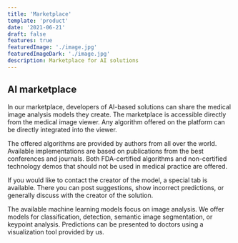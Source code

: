 ```yaml
---
title: 'Marketplace'
template: 'product'
date: '2021-06-21'
draft: false
features: true
featuredImage: './image.jpg'
featuredImageDark: './image.jpg'
description: Marketplace for AI solutions
---
```


## AI marketplace

In our marketplace, developers of AI-based solutions
can share the medical image analysis models they create.
The marketplace is accessible directly from the medical
image viewer. Any algorithm offered on the platform can
be directly integrated into the viewer. 

The offered algorithms are provided by authors from all over
the world. Available implementations are based on publications
from the best conferences and journals.
Both FDA-certified algorithms and non-certified technology
demos that should not be used in medical practice are offered.

If you would like to contact the creator of the model,
a special tab is available. There you can post suggestions,
show incorrect predictions,
or generally discuss with the creator of the solution.  

The available machine learning models focus on image analysis.
We offer models for classification, detection,
semantic image segmentation, or keypoint analysis.
Predictions can be presented to doctors using a visualization
tool provided by us. 